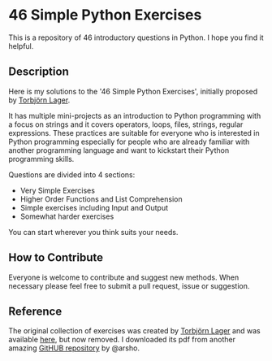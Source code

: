 # 46 Simple Python Exercises

This is a repository of 46 introductory questions in Python. I hope you find it helpful.

## Description
Here is my solutions to the '46 Simple Python Exercises', initially proposed by [Torbjörn Lager](torbjorn.lager@ling.gu.se).

It has multiple mini-projects as an introduction to Python programming with a focus on strings and it covers operators, loops, files, strings, regular expressions. These practices are suitable for everyone who is interested in Python programming especially for people who are already familiar with another programming language and want to kickstart their Python programming skills.

Questions are divided into 4 sections:

- Very Simple Exercises
- Higher Order Functions and List Comprehension
- Simple exercises including Input and Output
- Somewhat harder exercises

You can start wherever you think suits your needs.

## How to Contribute
Everyone is welcome to contribute and suggest new methods. When necessary please feel free to submit a pull request, issue or suggestion.


## Reference
The original collection of exercises was created by [Torbjörn Lager](torbjorn.lager@ling.gu.se) and was available [here](http://www.ling.gu.se/~lager/python_exercises.html), but now removed. I downloaded its pdf from another amazing [GitHUB repository](https://github.com/arsho/46-Simple-Python-Exercises-Solutions.git) by @arsho.